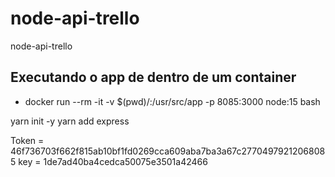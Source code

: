 # node-api-trello
node-api-trello

## Executando o app de dentro de um container
- docker run --rm -it -v $(pwd)/:/usr/src/app -p 8085:3000 node:15 bash

yarn init -y
yarn add express

Token = 46f736703f662f815ab10bf1fd0269cca609aba7ba3a67c27704979212068085
key = 1de7ad40ba4cedca50075e3501a42466
